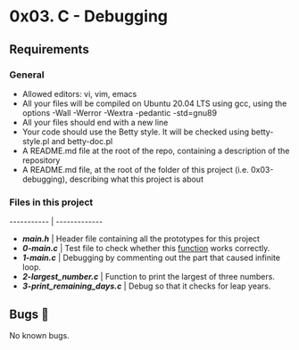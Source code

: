 # 0x03. C - Debugging

## Requirements

### General
- Allowed editors: vi, vim, emacs
- All your files will be compiled on Ubuntu 20.04 LTS using gcc, using the options -Wall -Werror -Wextra -pedantic -std=gnu89
- All your files should end with a new line
- Your code should use the Betty style. It will be checked using betty-style.pl and betty-doc.pl
- A README.md file at the root of the repo, containing a description of the repository
- A README.md file, at the root of the folder of this project (i.e. 0x03-debugging), describing what this project is about

### Files in this project
----------- | -------------
- ***main.h*** | Header file containing all the prototypes for this project
- ***0-main.c*** | Test file to check whether this [function](https://github.com/bravin-onwonga/alx-low_level_programming/blob/main/0x01-variables_if_else_while/0-positive_or_negative.c) works correctly.
- ***1-main.c*** | Debugging by commenting out the part that caused infinite loop.
- ***2-largest_number.c*** | Function to print the largest of three numbers.
- ***3-print_remaining_days.c*** | Debug so that it checks for leap years.

## Bugs :bug:
No known bugs.
